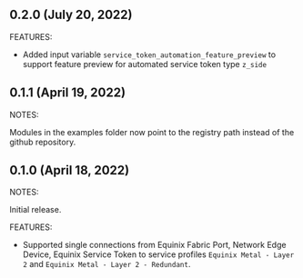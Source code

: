 ## 0.2.0 (July 20, 2022)

FEATURES:

- Added input variable `service_token_automation_feature_preview` to support feature preview for automated service token type `z_side`

## 0.1.1 (April 19, 2022)

NOTES:

Modules in the examples folder now point to the registry path instead of the github repository.

## 0.1.0 (April 18, 2022)

NOTES:

Initial release.

FEATURES:

- Supported single connections from Equinix Fabric Port, Network Edge Device, Equinix Service Token
to service profiles `Equinix Metal - Layer 2` and `Equinix Metal - Layer 2 - Redundant`.
